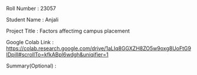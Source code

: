 Roll Number       :   23057

Student Name      :   Anjali

Project Title     :   Factors affectimg campus placement

Google Colab Link :   https://colab.research.google.com/drive/1aLIq8GGXZH8ZO5w9oxg8UoFtG9IDpiII#scrollTo=kfkABpl6wdgh&uniqifier=1

Summary(Optional) :   
